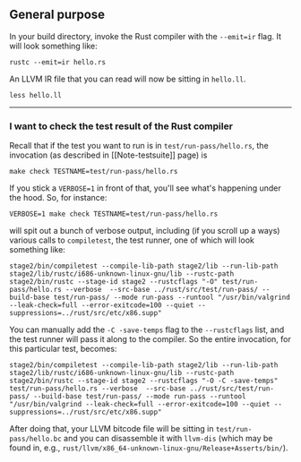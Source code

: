 ## General purpose

In your build directory, invoke the Rust compiler with the `--emit=ir` flag. It will look something like:

```
rustc --emit=ir hello.rs
```

An LLVM IR file that you can read will now be sitting in `hello.ll`.

```
less hello.ll
```

--------

### I want to check the test result of the Rust compiler

Recall that if the test you want to run is in `test/run-pass/hello.rs`, the invocation (as described in [[Note-testsuite]] page) is

```
make check TESTNAME=test/run-pass/hello.rs
```

If you stick a `VERBOSE=1` in front of that, you'll see what's happening under the hood.  So, for instance:

```
VERBOSE=1 make check TESTNAME=test/run-pass/hello.rs
```

will spit out a bunch of verbose output, including (if you scroll up a ways) various calls to `compiletest`, the test runner, one of which will look something like:

```
stage2/bin/compiletest --compile-lib-path stage2/lib --run-lib-path stage2/lib/rustc/i686-unknown-linux-gnu/lib --rustc-path stage2/bin/rustc --stage-id stage2 --rustcflags "-O" test/run-pass/hello.rs --verbose  --src-base ../rust/src/test/run-pass/ --build-base test/run-pass/ --mode run-pass --runtool "/usr/bin/valgrind --leak-check=full --error-exitcode=100 --quiet --suppressions=../rust/src/etc/x86.supp"
```

You can manually add the `-C -save-temps` flag to the `--rustcflags` list, and the test runner will pass it along to the compiler.  So the entire invocation, for this particular test, becomes:

```
stage2/bin/compiletest --compile-lib-path stage2/lib --run-lib-path stage2/lib/rustc/i686-unknown-linux-gnu/lib --rustc-path stage2/bin/rustc --stage-id stage2 --rustcflags "-O -C -save-temps" test/run-pass/hello.rs --verbose  --src-base ../rust/src/test/run-pass/ --build-base test/run-pass/ --mode run-pass --runtool "/usr/bin/valgrind --leak-check=full --error-exitcode=100 --quiet --suppressions=../rust/src/etc/x86.supp"
```

After doing that, your LLVM bitcode file will be sitting in `test/run-pass/hello.bc` and you can disassemble it with `llvm-dis` (which may be found in, e.g., `rust/llvm/x86_64-unknown-linux-gnu/Release+Asserts/bin/`).
